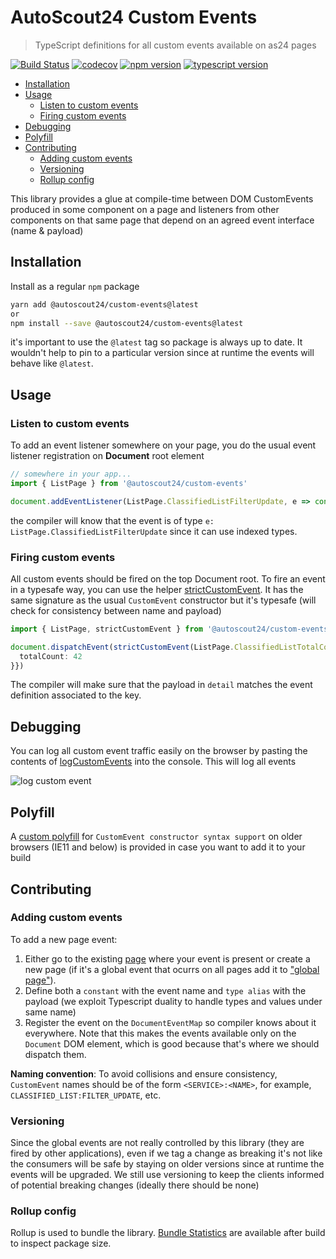 # AutoScout24 Custom Events

> TypeScript definitions for all custom events available on as24 pages

[![Build Status](https://travis-ci.org/Scout24/as24-custom-events.svg?branch=master)](https://travis-ci.org/Scout24/as24-custom-events)
[![codecov](https://codecov.io/gh/Scout24/as24-custom-events/branch/master/graph/badge.svg)](https://codecov.io/gh/Scout24/as24-custom-events)
[![npm version](https://badge.fury.io/js/%40autoscout24%2Fcustom-events.svg)](https://badge.fury.io/js/%40autoscout24%2Fcustom-events)
[![typescript version](https://img.shields.io/badge/typescript-2.8+-blue.svg)](https://img.shields.io/badge/typescript-2.8+-pink.svg)

<!-- installing doctoc: https://github.com/thlorenz/doctoc#installation -->

<!-- tocdoc command: doctoc ./README.md --maxlevel 3 --notitle -->

<!-- START doctoc generated TOC please keep comment here to allow auto update -->
<!-- DON'T EDIT THIS SECTION, INSTEAD RE-RUN doctoc TO UPDATE -->


- [Installation](#installation)
- [Usage](#usage)
  - [Listen to custom events](#listen-to-custom-events)
  - [Firing custom events](#firing-custom-events)
- [Debugging](#debugging)
- [Polyfill](#polyfill)
- [Contributing](#contributing)
  - [Adding custom events](#adding-custom-events)
  - [Versioning](#versioning)
  - [Rollup config](#rollup-config)

<!-- END doctoc generated TOC please keep comment here to allow auto update -->

This library provides a glue at compile-time between DOM CustomEvents produced in some component on a page and listeners from other components on that same page that depend on an agreed event interface (name & payload)

## Installation

Install as a regular `npm` package

```sh
yarn add @autoscout24/custom-events@latest
or
npm install --save @autoscout24/custom-events@latest
```

it's important to use the `@latest` tag so package is always up to date. It wouldn't help to pin to a particular version since at runtime the events will behave like `@latest`.

## Usage

### Listen to custom events

To add an event listener somewhere on your page, you do the usual event listener registration on **Document** root element

```ts
// somewhere in your app...
import { ListPage } from '@autoscout24/custom-events'

document.addEventListener(ListPage.ClassifiedListFilterUpdate, e => console.log(e.detail.searchUrls.standard))
```

the compiler will know that the event is of type `e: ListPage.ClassifiedListFilterUpdate` since it can use indexed types.

### Firing custom events

All custom events should be fired on the top Document root. To fire an event in a typesafe way, you can use the helper [strictCustomEvent](./src/constructors/strictCustomEvent.ts). It has the same signature as the usual `CustomEvent` constructor but it's typesafe (will check for consistency between name and payload)

```ts
import { ListPage, strictCustomEvent } from '@autoscout24/custom-events'

document.dispatchEvent(strictCustomEvent(ListPage.ClassifiedListTotalCountUpdate, { detail: {
  totalCount: 42
}})
```

The compiler will make sure that the payload in `detail` matches the event definition associated to the key.

## Debugging

You can log all custom event traffic easily on the browser by pasting the contents of [logCustomEvents](./logCustomEvents.js) into the console. This will log all events

![log custom event](https://user-images.githubusercontent.com/4490289/48299536-61341800-e4ce-11e8-9788-09b2a97b2435.gif)

## Polyfill

A [custom polyfill](./src/polyfill/CustomEvent.js) for `CustomEvent constructor syntax support` on older browsers (IE11 and below) is provided in case you want to add it to your build

## Contributing

### Adding custom events

To add a new page event:

1. Either go to the existing [page](./src/pages) where your event is present or create a new page (if it's a global event that ocurrs on all pages add it to ["global page"](./src/pages/global.ts)).
2. Define both a `constant` with the event name and `type alias` with the payload (we exploit Typescript duality to handle types and values under same name)
3. Register the event on the `DocumentEventMap` so compiler knows about it everywhere. Note that this makes the events available only on the `Document` DOM element, which is good because that's where we should dispatch them.

**Naming convention**: To avoid collisions and ensure consistency, `CustomEvent` names should be of the form `<SERVICE>:<NAME>`, for example, `CLASSIFIED_LIST:FILTER_UPDATE`, etc.

### Versioning

Since the global events are not really controlled by this library (they are fired by other applications), even if we tag a change as breaking it's not like the consumers will be safe by staying on older versions since at runtime the events will be upgraded. We still use versioning to keep the clients informed of potential breaking changes (ideally there should be none)

### Rollup config

Rollup is used to bundle the library. [Bundle Statistics](./stats/index.html) are available after build to inspect package size.
